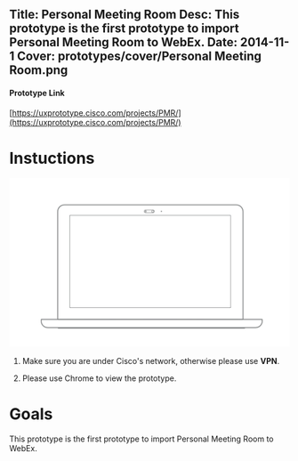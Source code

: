 Title: Personal Meeting Room
Desc: This prototype is the first prototype to import Personal Meeting Room to WebEx.
Date: 2014-11-1
Cover: prototypes/cover/Personal Meeting Room.png
---

#### Prototype Link

[https://uxprototype.cisco.com/projects/PMR/](https://uxprototype.cisco.com/projects/PMR/)


# Instuctions 
![Desktop](../../../img_data/prototypes/Desktop-2x.png)

1) Make sure you are under Cisco's network, otherwise please use **VPN**.

2) Please use Chrome to view the prototype.

# Goals	
This prototype is the first prototype to import Personal Meeting Room to WebEx.

